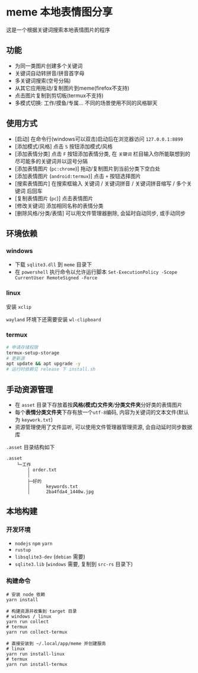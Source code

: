 # meme 本地表情图分享

这是一个根据关键词搜索本地表情图片的程序

## 功能

- 为同一类图片创建多个关键词
- 关键词自动转拼音/拼音首字母
- 多关键词搜索(空号分隔)
- 从其它应用拖动/复制图片到meme(firefox不支持)
- 点击图片复制到剪切板(termux不支持)
- 多模式切换: 工作/摸鱼/专属... 不同的场景使用不同的风格聊天

## 使用方式

- [启动] 在命令行(windows可以双击)启动后在浏览器访问 `127.0.0.1:8899`
- [添加模式/风格] 点击 `S` 按钮添加模式/风格
- [添加表情分类] 点击 `F` 按钮添加表情分类, 在 `关键词` 栏目输入你所能联想到的尽可能多的关键词并以逗号分隔
- [添加表情图片 (`pc:chrome`)] 拖动/复制图片到当前分类下空白处
- [添加表情图片 (`android:termux`)] 点击 `+` 按钮选择图片
- [搜索表情图片] 在搜索框输入 关键词 / 关键词拼音 / 关键词拼音缩写 / 多个关键词 后回车
- [复制表情图片 (`pc`)] 点击表情图片
- [修改关键词] 添加相同名称的表情分类
- [删除风格/分类/表情] 可以用文件管理器删除, 会延时自动同步, 或手动同步

## 环境依赖

### windows

- 下载 `sqlite3.dll` 到 `meme` 目录下
- 在 `powershell` 执行命令以允许运行脚本 `Set-ExecutionPolicy -Scope CurrentUser RemoteSigned -Force`

### linux

安装 `xclip`

`wayland` 环境下还需要安装 `wl-clipboard`

### termux

``` bash
# 申请存储权限
termux-setup-storage
# 更新源
apt update && apt upgrade -y
# 运行时依赖见 release 下 install.sh
```

## 手动资源管理

- 在 `asset` 目录下存放着按**风格(模式)文件夹**/**分类文件夹**分好类的表情图片
- 每个**表情分类文件夹**下存有放一个`utf-8`编码, 内容为关键词的文本文件(默认为 `keywork.txt`)
- 资源管理使用了文件监听, 可以使用文件管理器管理资源, 会自动延时同步数据库

`.asset` 目录结构如下

``` plaintext
.asset
    └─工作
        │ order.txt
        │
        ├─好的
        │      keywords.txt
        │      2ba4fda4_1440w.jpg
```

## 本地构建

### 开发环境

- `nodejs` `npm` `yarn`
- `rustup`
- `libsqlite3-dev` (`debian` 需要)
- `sqlite3.lib` (`windows` 需要, 复制到 `src-rs` 目录下)

### 构建命令

``` shell
# 安装 node 依赖
yarn install

# 构建资源并收集到 target 目录
# windows / linux
yarn run collect
# termux
yarn run collect-termux

# 直接安装到 ~/.local/app/meme 并创建服务
# linux
yarn run install-linux
# termux
yarn run install-termux
```
